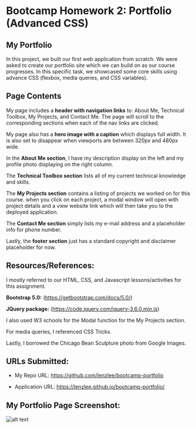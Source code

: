 # Bootcamp Homework 2: Portfolio (Advanced CSS)

## My Portfolio

In this project, we built our first web application from scratch. We were asked to create our portfolio site which we can build on as our course progresses. In this specific task, we showcased some core skills using advance CSS (flexbox, media queries, and CSS variables).

## Page Contents

My page includes a **header with navigation links** to: About Me, Technical Toolbox, My Projects, and Contact Me. The page will scroll to the corresponding sections when each of the nav links are clicked.

My page also has a **hero image with a caption** which displays full width. It is also set to disappear when viewports are between 320px and 480px wide.

In the **About Me section**, I have my description display on the left and my profile photo displaying on the right column. 

The **Technical Toolbox section** lists all of my current technical knowledge and skills.

The **My Projects section** contains a listing of projects we worked on for this course. when you click on each project, a modal window will open with project details and a view website link which will then take you to the deployed application. 

The **Contact Me section** simply lists my e-mail address and a placeholder info for phone number. 

Lastly, the **footer section** just has a standard copyright and disclaimer placeholder for now.

## Resources/References:

I mostly referred to our HTML, CSS, and Javascript lessons/activities for this assignment.

**Bootstrap 5.0:** (https://getbootstrap.com/docs/5.0/)

**JQuery package:** (https://code.jquery.com/jquery-3.6.0.min.js)

I also used W3 schools for the Modal function for the My Projects section. 

For media queries, I referenced CSS Tricks. 

Lastly, I borrowed the Chicago Bean Sculpture photo from Google Images.

## URLs Submitted:

* My Repo URL: https://github.com/lenzlee/bootcamp-portfolio 

* Application URL: https://lenzlee.github.io/bootcamp-portfolio/ 


## My Portfolio Page Screenshot:

![alt text](./assets/images/screenshot-main.png)
